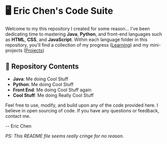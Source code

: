 # 🖥 Eric Chen's Code Suite

Welcome to my this repository I created for some reason... I've been dedicating time to mastering **Java**, **Python**, and front-end languages such as **HTML**, **CSS**, and **JavaScript**. Within each language folder in this repository, you'll find a collection of my progress (<ins>Learning</ins>) and my mini-projects (<ins>Projects</ins>)

## 📁 Repository Contents

- **Java**: Me doing Cool Stuff
- **Python**: Me doing Cool Stuff
- **Front End**: Me doing Cool Stuff again
- **Cool Stuff**: Me doing Really Cool Stuff

Feel free to use, modify, and build upon any of the code provided here. I believe in open sourcing of code. If you have any questions or feedback, contact me.

 -- Eric Chen

 *PS: This README file seems really cringe for no reason.*
